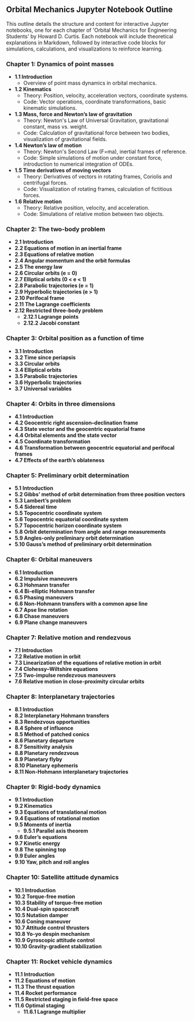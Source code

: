 ## Orbital Mechanics Jupyter Notebook Outline

This outline details the structure and content for interactive Jupyter notebooks, one for each chapter of 'Orbital Mechanics for Engineering Students' by Howard D. Curtis. Each notebook will include theoretical explanations in Markdown, followed by interactive code blocks for simulations, calculations, and visualizations to reinforce learning.

### Chapter 1: Dynamics of point masses
- **1.1 Introduction**
  - Overview of point mass dynamics in orbital mechanics.
- **1.2 Kinematics**
  - Theory: Position, velocity, acceleration vectors, coordinate systems.
  - Code: Vector operations, coordinate transformations, basic kinematic simulations.
- **1.3 Mass, force and Newton’s law of gravitation**
  - Theory: Newton's Law of Universal Gravitation, gravitational constant, mass vs. weight.
  - Code: Calculation of gravitational force between two bodies, visualization of gravitational fields.
- **1.4 Newton’s law of motion**
  - Theory: Newton's Second Law (F=ma), inertial frames of reference.
  - Code: Simple simulations of motion under constant force, introduction to numerical integration of ODEs.
- **1.5 Time derivatives of moving vectors**
  - Theory: Derivatives of vectors in rotating frames, Coriolis and centrifugal forces.
  - Code: Visualization of rotating frames, calculation of fictitious forces.
- **1.6 Relative motion**
  - Theory: Relative position, velocity, and acceleration.
  - Code: Simulations of relative motion between two objects.

### Chapter 2: The two-body problem
- **2.1 Introduction**
- **2.2 Equations of motion in an inertial frame**
- **2.3 Equations of relative motion**
- **2.4 Angular momentum and the orbit formulas**
- **2.5 The energy law**
- **2.6 Circular orbits (e = 0)**
- **2.7 Elliptical orbits (0 < e < 1)**
- **2.8 Parabolic trajectories (e = 1)**
- **2.9 Hyperbolic trajectories (e > 1)**
- **2.10 Perifocal frame**
- **2.11 The Lagrange coefficients**
- **2.12 Restricted three-body problem**
  - **2.12.1 Lagrange points**
  - **2.12.2 Jacobi constant**

### Chapter 3: Orbital position as a function of time
- **3.1 Introduction**
- **3.2 Time since periapsis**
- **3.3 Circular orbits**
- **3.4 Elliptical orbits**
- **3.5 Parabolic trajectories**
- **3.6 Hyperbolic trajectories**
- **3.7 Universal variables**

### Chapter 4: Orbits in three dimensions
- **4.1 Introduction**
- **4.2 Geocentric right ascension–declination frame**
- **4.3 State vector and the geocentric equatorial frame**
- **4.4 Orbital elements and the state vector**
- **4.5 Coordinate transformation**
- **4.6 Transformation between geocentric equatorial and perifocal frames**
- **4.7 Effects of the earth’s oblateness**

### Chapter 5: Preliminary orbit determination
- **5.1 Introduction**
- **5.2 Gibbs’ method of orbit determination from three position vectors**
- **5.3 Lambert’s problem**
- **5.4 Sidereal time**
- **5.5 Topocentric coordinate system**
- **5.6 Topocentric equatorial coordinate system**
- **5.7 Topocentric horizon coordinate system**
- **5.8 Orbit determination from angle and range measurements**
- **5.9 Angles-only preliminary orbit determination**
- **5.10 Gauss’s method of preliminary orbit determination**

### Chapter 6: Orbital maneuvers
- **6.1 Introduction**
- **6.2 Impulsive maneuvers**
- **6.3 Hohmann transfer**
- **6.4 Bi-elliptic Hohmann transfer**
- **6.5 Phasing maneuvers**
- **6.6 Non-Hohmann transfers with a common apse line**
- **6.7 Apse line rotation**
- **6.8 Chase maneuvers**
- **6.9 Plane change maneuvers**

### Chapter 7: Relative motion and rendezvous
- **7.1 Introduction**
- **7.2 Relative motion in orbit**
- **7.3 Linearization of the equations of relative motion in orbit**
- **7.4 Clohessy–Wiltshire equations**
- **7.5 Two-impulse rendezvous maneuvers**
- **7.6 Relative motion in close-proximity circular orbits**

### Chapter 8: Interplanetary trajectories
- **8.1 Introduction**
- **8.2 Interplanetary Hohmann transfers**
- **8.3 Rendezvous opportunities**
- **8.4 Sphere of influence**
- **8.5 Method of patched conics**
- **8.6 Planetary departure**
- **8.7 Sensitivity analysis**
- **8.8 Planetary rendezvous**
- **8.9 Planetary flyby**
- **8.10 Planetary ephemeris**
- **8.11 Non-Hohmann interplanetary trajectories**

### Chapter 9: Rigid-body dynamics
- **9.1 Introduction**
- **9.2 Kinematics**
- **9.3 Equations of translational motion**
- **9.4 Equations of rotational motion**
- **9.5 Moments of inertia**
  - **9.5.1 Parallel axis theorem**
- **9.6 Euler’s equations**
- **9.7 Kinetic energy**
- **9.8 The spinning top**
- **9.9 Euler angles**
- **9.10 Yaw, pitch and roll angles**

### Chapter 10: Satellite attitude dynamics
- **10.1 Introduction**
- **10.2 Torque-free motion**
- **10.3 Stability of torque-free motion**
- **10.4 Dual-spin spacecraft**
- **10.5 Nutation damper**
- **10.6 Coning maneuver**
- **10.7 Attitude control thrusters**
- **10.8 Yo-yo despin mechanism**
- **10.9 Gyroscopic attitude control**
- **10.10 Gravity-gradient stabilization**

### Chapter 11: Rocket vehicle dynamics
- **11.1 Introduction**
- **11.2 Equations of motion**
- **11.3 The thrust equation**
- **11.4 Rocket performance**
- **11.5 Restricted staging in field-free space**
- **11.6 Optimal staging**
  - **11.6.1 Lagrange multiplier**
